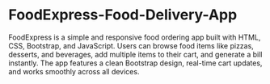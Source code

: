 # FoodExpress-Food-Delivery-App
FoodExpress is a simple and responsive food ordering app built with HTML, CSS, Bootstrap, and JavaScript. Users can browse food items like pizzas, desserts, and beverages, add multiple items to their cart, and generate a bill instantly. The app features a clean Bootstrap design, real-time cart updates, and works smoothly across all devices.
